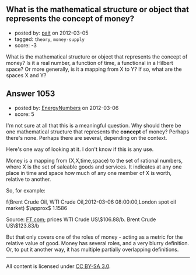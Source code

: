 ## What is the mathematical structure or object that represents the concept of money?

- posted by: [pait](https://stackexchange.com/users/-1/752-pait) on 2012-03-05
- tagged: `theory`, `money-supply`
- score: -3

What is the mathematical structure or object that represents the concept of money? Is it a real number, a function of time, a functional in a Hilbert space? Or more generally, is it a mapping from X to Y? If so, what are the spaces X and Y? 


## Answer 1053

- posted by: [EnergyNumbers](https://stackexchange.com/users/-1/104-energynumbers) on 2012-03-06
- score: 5

<p>I'm not sure at all that this is a meaningful question. Why should there be one mathematical structure that represents the <strong>concept</strong> of money? Perhaps there's none. Perhaps there are several, depending on the context.</p>

<p>Here's one way of looking at it. I don't know if this is any use.</p>

<p>Money is a mapping from (X,X,time,space) to the set of rational numbers, where X is the set of saleable goods and services. It indicates at any one place in time and space how much of any one member of X is worth, relative to another.</p>

<p>So, for example:</p>

<p>f(Brent Crude Oil, WTI Crude Oil,2012-03-06 08:00:00,London spot oil market) $\approx$ 1.1586</p>

<p>Source: <a href="http://www.ft.com/" rel="nofollow">FT.com</a>; prices WTI Crude US\$106.88/b. Brent Crude US\$123.83/b</p>

<p>But that only covers one of the roles of money - acting as a metric for the relative value of good. Money has several roles, and a very blurry definition. Or, to put it another way, it has multiple partially overlapping definitions.</p>




---

All content is licensed under [CC BY-SA 3.0](https://creativecommons.org/licenses/by-sa/3.0/).
